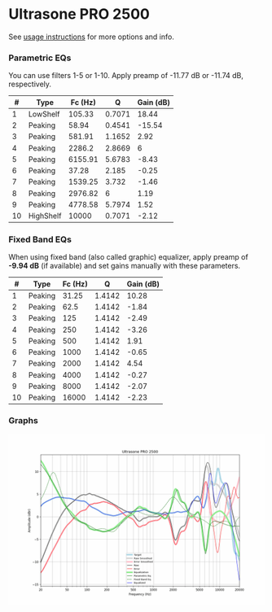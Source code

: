 # Ultrasone PRO 2500
See [usage instructions](https://github.com/jaakkopasanen/AutoEq#usage) for more options and info.

### Parametric EQs
You can use filters 1-5 or 1-10. Apply preamp of -11.77 dB or -11.74 dB, respectively.

|   # | Type      |   Fc (Hz) |      Q |   Gain (dB) |
|-----|-----------|-----------|--------|-------------|
|   1 | LowShelf  |    105.33 | 0.7071 |       18.44 |
|   2 | Peaking   |     58.94 | 0.4541 |      -15.54 |
|   3 | Peaking   |    581.91 | 1.1652 |        2.92 |
|   4 | Peaking   |   2286.2  | 2.8669 |        6    |
|   5 | Peaking   |   6155.91 | 5.6783 |       -8.43 |
|   6 | Peaking   |     37.28 | 2.185  |       -0.25 |
|   7 | Peaking   |   1539.25 | 3.732  |       -1.46 |
|   8 | Peaking   |   2976.82 | 6      |        1.19 |
|   9 | Peaking   |   4778.58 | 5.7974 |        1.52 |
|  10 | HighShelf |  10000    | 0.7071 |       -2.12 |

### Fixed Band EQs
When using fixed band (also called graphic) equalizer, apply preamp of **-9.94 dB** (if available) and set gains manually with these parameters.

|   # | Type    |   Fc (Hz) |      Q |   Gain (dB) |
|-----|---------|-----------|--------|-------------|
|   1 | Peaking |     31.25 | 1.4142 |       10.28 |
|   2 | Peaking |     62.5  | 1.4142 |       -1.84 |
|   3 | Peaking |    125    | 1.4142 |       -2.49 |
|   4 | Peaking |    250    | 1.4142 |       -3.26 |
|   5 | Peaking |    500    | 1.4142 |        1.91 |
|   6 | Peaking |   1000    | 1.4142 |       -0.65 |
|   7 | Peaking |   2000    | 1.4142 |        4.54 |
|   8 | Peaking |   4000    | 1.4142 |       -0.27 |
|   9 | Peaking |   8000    | 1.4142 |       -2.07 |
|  10 | Peaking |  16000    | 1.4142 |       -2.23 |

### Graphs
![](./Ultrasone%20PRO%202500.png)
